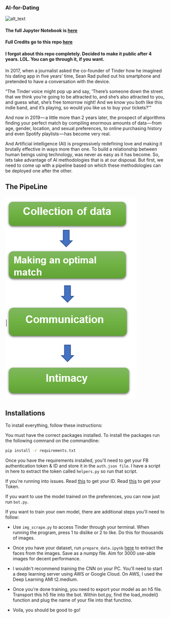 ### AI-for-Dating

![alt_text](https://eyeondesign.aiga.org/wp-content/uploads/2017/03/Tinder-its-a-match-typography-aiga.png)

#### The full Jupyter Notebook is [here](https://github.com/soumyadip1995/AI-for-Dating/blob/master/AI_for_dating.ipynb)

#### Full Credits go to this repo [here](https://github.com/jeffmli/TinderAutomation)

#### I forgot about this repo completely. Decided to make it public after 4 years. LOL. You can go through it, if you want.

In 2017, when a journalist asked the co-founder of Tinder how he imagined his dating app in five years’ time, Sean Rad pulled out his smartphone and pretended to have a conversation with the device.

“The Tinder voice might pop up and say, ‘There’s someone down the street that we think you’re going to be attracted to, and she’s also attracted to you, and guess what, she’s free tomorrow night! And we know you both like this indie band, and it’s playing, so would you like us to buy your tickets?’”

And now in 2019 — a little more than 2 years later, the prospect of algorithms finding your perfect match by compiling enormous amounts of data — from age, gender, location, and sexual preferences, to online purchasing history and even Spotify playlists — has become very real.

And Artificial intelligence (AI) is progressively redefining love and making it brutally effective in ways more than one. To build a relationship between human beings using technology, was never as easy as it has become. So, lets take advantage of AI methodologies that is at our disposal. But first, we need to come up with a pipeline based on which these methodologies can be deployed one after the other.

## The PipeLine

![alt_text](https://github.com/soumyadip1995/AI-for-Dating/blob/master/figs/Screenshot%20(162).png?raw=true)


## Installations

To install everything, follow these instructions:

You must have the correct packages installed. To install the packages run the following command on the commandline:

 ```bash
pip install -r requirements.txt
```

Once you have the requirements installed, you'll need to get your FB authentication token & ID and store it in the ```auth.json file```. I have a script in here to extract the token called ```helpers.py``` so run that script.

If you're running into issues. Read [this](https://github.com/charliewolf/pynder/issues/136) to get your ID. Read [this](https://github.com/charliewolf/pynder/issues/171) to get your Token. 

If you want to use the model trained on the preferences, you can now just run ```bot.py```.

If you want to train your own model, there are additional steps you'll need to follow:

- Use ```img_scrape.py``` to access Tinder through your terminal. When running the program, press 1 to dislike or 2 to like. Do this for thousands of images.

- Once you have your dataset, run ```prepare_data.ipynb``` [here](https://github.com/soumyadip1995/AI-for-Dating/blob/master/NoteBooks/prepare_data.ipynb) to extract the faces from the images. Save as a numpy file. Aim for 3000 use-able images for decent performance.

- I wouldn't recommend training the CNN on your PC. You'll need to start a deep learning server using AWS or Google Cloud. On AWS, I used the Deep Learning AMI t2.medium.

- Once you're done training, you need to export your model as an h5 file. Transport this h5 file into the bot. Within bot.py, find the load_model() function and plug the name of your file into that functino.

- Voila, you should be good to go!
